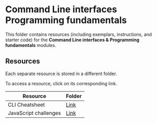 # Command Line interfaces  Programming fundamentals

This folder contains resources (including exemplars, instructions, and starter code) for the **Command Line interfaces & Programming fundamentals** modules.

## Resources

Each separate resource is stored in a different folder.

To access a resource, click on its corresponding link. 

| Resource | Folder |
| --- | --- |
| CLI Cheatsheet | [Link](./cli-cheatsheet) |
| JavaScript challenges | [Link](./javascript-challenges.md) |
